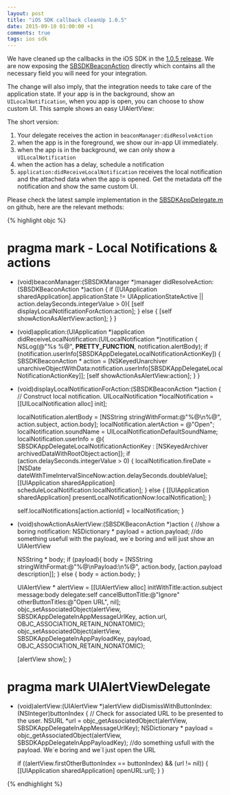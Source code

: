 ```yaml
---
layout: post
title: "iOS SDK callback cleanUp 1.0.5"
date: 2015-09-10 01:00:00 +1
comments: true
tags: ios sdk
---
```


We have cleaned up the callbacks in the iOS SDK in the [1.0.5 release](https://github.com/sensorberg-dev/ios-sdk/releases/tag/1.0.5). We are now exposing the [SBSDKBeaconAction](https://github.com/sensorberg-dev/ios-sdk/blob/master/SensorbergSDK/SBSDKBeaconAction.h) directly which contains all the necessary field you will need for your integration.

The change will also imply, that the integration needs to take care of the application state. If your app is in the background, show an ```UILocalNotification```, when you app is open, you can choose to show custom UI. This sample shows an easy UIAlertView:

The short version:

1. Your delegate receives the action in ```beaconManager:didResolveAction```
  1. when the app is in the foreground, we show our in-app UI immediately.
  2. when the app is in the background, we can only show a ```UILocalNotification```
  3. when the action has a delay, schedule a notification
2. ```application:didReceiveLocalNotification``` receives the local notification and the attached data when the app is opened. Get the metadata off the notification and show the same custom UI.

Please check the latest sample implementation in the [SBSDKAppDelegate.m](https://github.com/sensorberg-dev/ios-sdk/blob/master/Example/Demo/SBSDKAppDelegate.m) on github, here are the relevant methods:

{% highlight objc %}
# pragma mark - Local Notifications & actions

- (void)beaconManager:(SBSDKManager *)manager didResolveAction:(SBSDKBeaconAction *)action {
    if ([UIApplication sharedApplication].applicationState != UIApplicationStateActive || action.delaySeconds.integerValue > 0){
        [self displayLocalNotificationForAction:action];
    } else {
        [self showActionAsAlertView:action];
    }
}

- (void)application:(UIApplication *)application didReceiveLocalNotification:(UILocalNotification *)notification {
    NSLog(@"%s %@", __PRETTY_FUNCTION__, notification.alertBody);
    if (notification.userInfo[SBSDKAppDelegateLocalNotificationActionKey]) {
        SBSDKBeaconAction * action = [NSKeyedUnarchiver unarchiveObjectWithData:notification.userInfo[SBSDKAppDelegateLocalNotificationActionKey]];
        [self showActionAsAlertView:action];
    }
}

- (void)displayLocalNotificationForAction:(SBSDKBeaconAction *)action {
    // Construct local notification.
    UILocalNotification *localNotification = [[UILocalNotification alloc] init];

    localNotification.alertBody = [NSString stringWithFormat:@"%@\n%@", action.subject, action.body];
    localNotification.alertAction = @"Open";
    localNotification.soundName = UILocalNotificationDefaultSoundName;
    localNotification.userInfo = @{ SBSDKAppDelegateLocalNotificationActionKey   : [NSKeyedArchiver archivedDataWithRootObject:action]};
    if (action.delaySeconds.integerValue > 0) {
        localNotification.fireDate = [NSDate dateWithTimeIntervalSinceNow:action.delaySeconds.doubleValue];
        [[UIApplication sharedApplication] scheduleLocalNotification:localNotification];
    } else {
        [[UIApplication sharedApplication] presentLocalNotificationNow:localNotification];
    }

    self.localNotifications[action.actionId] = localNotification;
}

- (void)showActionAsAlertView:(SBSDKBeaconAction *)action {
    //show a boring notification:
    NSDictionary * payload = action.payload;
    //do something usefull with the payload, we´e boring and will just show an UIAlertView

    NSString * body;
    if (payload){
            body = [NSString stringWithFormat:@"%@\nPayload:\n%@", action.body, [action.payload description]];
        } else {
            body = action.body;
        }

    UIAlertView * alertView = [[UIAlertView alloc] initWithTitle:action.subject
                                                             message:body
                                                            delegate:self
                                                   cancelButtonTitle:@"Ignore"
                                                   otherButtonTitles:@"Open URL", nil];
    objc_setAssociatedObject(alertView, SBSDKAppDelegateInAppMessageUrlKey, action.url, OBJC_ASSOCIATION_RETAIN_NONATOMIC);
    objc_setAssociatedObject(alertView, SBSDKAppDelegateInAppPayloadKey, payload, OBJC_ASSOCIATION_RETAIN_NONATOMIC);

    [alertView show];
}

# pragma mark UIAlertViewDelegate

- (void)alertView:(UIAlertView *)alertView didDismissWithButtonIndex:(NSInteger)buttonIndex {
    // Check for associated URL to be presented to the user.
    NSURL *url = objc_getAssociatedObject(alertView, SBSDKAppDelegateInAppMessageUrlKey);
    NSDictionary * payload = objc_getAssociatedObject(alertView, SBSDKAppDelegateInAppPayloadKey);
    //do something usfull with the payload. We´e boring and we´l just open the URL

    if ((alertView.firstOtherButtonIndex == buttonIndex) && (url != nil)) {
        [[UIApplication sharedApplication] openURL:url];
    }
}

{% endhighlight  %}